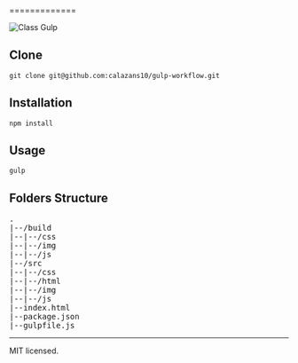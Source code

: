 =============

![Class Gulp](https://raw.github.com/calazans10/gulp-workflow/master/build/img/logo.png)

## Clone
    git clone git@github.com:calazans10/gulp-workflow.git

## Installation
    npm install

## Usage
    gulp

## Folders Structure

<pre>
.
|--/build
|--|--/css
|--|--/img
|--|--/js
|--/src
|--|--/css
|--|--/html
|--|--/img
|--|--/js
|--index.html
|--package.json
|--gulpfile.js
</pre>

- - -
MIT licensed.
